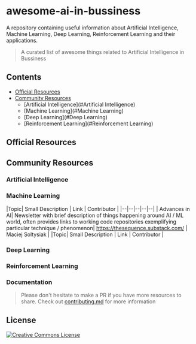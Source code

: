 # awesome-ai-in-bussiness
A repository containing useful information about Artificial Intelligence, Machine Learning, Deep Learning, Reinforcement Learning and their applications.

> A curated list of awesome things related to Artificial Intelligence in Bussiness

## Contents

- [Official Resources](#official-resources)
- [Community Resources](#community-resources)
  - [Artificial Intelligence](#Artificial Intelligence)
  - [Machine Learning](#Machine Learning)
  - [Deep Learning](#Deep Learning)
  - [Reinforcement Learning](#Reinforcement Learning)

## Official Resources

## Community Resources

### Artificial Intelligence

### Machine Learning

|Topic|  Small Description | Link | Contributor |
|--|--|--|--|--|
| Advances in AI| Newsletter with brief description of things happening around AI / ML world, often provides links to working code repositories exemplifying particular technique / phenomenon| https://thesequence.substack.com/ | Maciej Soltysiak |
|Topic|  Small Description | Link | Contributor |


### Deep Learning



### Reinforcement Learning




### Documentation

> Please don't hesitate to make a PR if you have more resources to share. Check out [contributing.md](contributing.md) for more information

## License

[![Creative Commons License](http://mirrors.creativecommons.org/presskit/buttons/88x31/svg/cc-zero.svg)](https://creativecommons.org/publicdomain/zero/1.0/)
